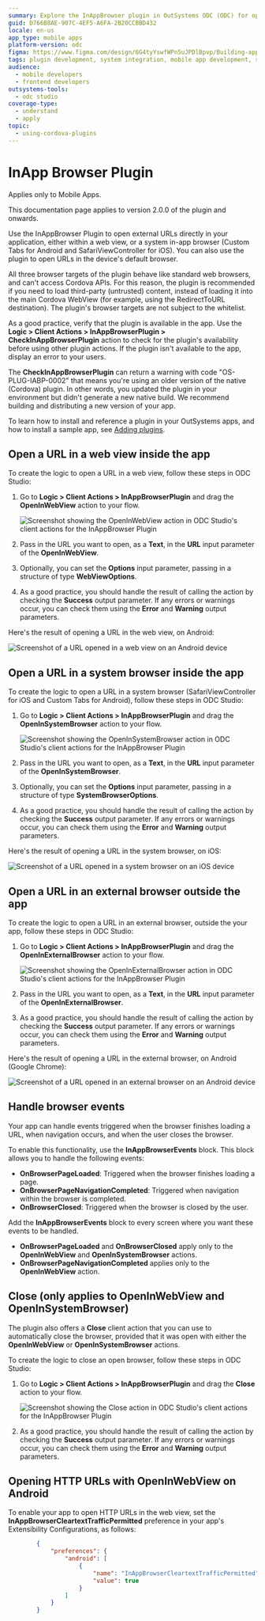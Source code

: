 ```yaml
---
summary: Explore the InAppBrowser plugin in OutSystems ODC (ODC) for opening external URLs directly in your application.
guid: D766B8AE-907C-4EF5-A6FA-2B20CCBBD432
locale: en-us
app_type: mobile apps
platform-version: odc
figma: https://www.figma.com/design/6G4tyYswfWPn5uJPDlBpvp/Building-apps?node-id=5727-54&t=ADYZzdTUBOjTpi9r-0
tags: plugin development, system integration, mobile app development, security version management
audience:
  - mobile developers
  - frontend developers
outsystems-tools:
  - odc studio
coverage-type:
  - understand
  - apply
topic:
  - using-cordova-plugins
---
```


# InApp Browser Plugin

<div class="info" markdown="1">

Applies only to Mobile Apps.

</div>

This documentation page applies to version 2.0.0 of the plugin and onwards.

Use the InAppBrowser Plugin to open external URLs directly in your application, either within a web view, or a system in-app browser (Custom Tabs for Android and SafariViewController for iOS). You can also use the plugin to open URLs in the device's default browser.

All three browser targets of the plugin behave like standard web browsers, and can't access Cordova APIs. For this reason, the plugin is recommended if you need to load third-party (untrusted) content, instead of loading it into the main Cordova WebView (for example, using the RedirectToURL destination). The plugin's browser targets are not subject to the whitelist.

As a good practice, verify that the plugin is available in the app. Use the **Logic > Client Actions > InAppBrowserPlugin > CheckInAppBrowserPlugin** action to check for the plugin's availability before using other plugin actions. If the plugin isn't available to the app, display an error to your users.

The **CheckInAppBrowserPlugin** can return a warning with code "OS-PLUG-IABP-0002" that means you're using an older version of the native (Cordova) plugin. In other words, you updated the plugin in your environment but didn't generate a new native build. We recommend building and distributing a new version of your app.

<div class="info" markdown="1">

To learn how to install and reference a plugin in your OutSystems apps, and how to install a sample app, see [Adding plugins](../intro.md#adding-plugins).

</div>

## Open a URL in a web view inside the app

To create the logic to open a URL in a web view, follow these steps in ODC Studio:

1. Go to **Logic > Client Actions > InAppBrowserPlugin** and drag the **OpenInWebView** action to your flow.

    ![Screenshot showing the OpenInWebView action in ODC Studio's client actions for the InAppBrowser Plugin](images/open-in-web-view-odcs.png "ODC Studio Client Actions for InAppBrowser Plugin")

1. Pass in the URL you want to open, as a **Text**, in the **URL** input parameter of the **OpenInWebView**.

1. Optionally, you can set the **Options** input parameter, passing in a structure of type **WebViewOptions**.

1. As a good practice, you should handle the result of calling the action by checking the **Success** output parameter. If any errors or warnings occur, you can check them using the **Error** and **Warning** output parameters.

Here's the result of opening a URL in the web view, on Android:

![Screenshot of a URL opened in a web view on an Android device](images/web-view-android.png "Web View on Android")

## Open a URL in a system browser inside the app

To create the logic to open a URL in a system browser (SafariViewController for iOS and Custom Tabs for Android), follow these steps in ODC Studio:

1. Go to **Logic > Client Actions > InAppBrowserPlugin** and drag the **OpenInSystemBrowser** action to your flow.

    ![Screenshot showing the OpenInSystemBrowser action in ODC Studio's client actions for the InAppBrowser Plugin](images/open-in-system-browser-odcs.png "ODC Studio Client Actions for InAppBrowser Plugin")

1. Pass in the URL you want to open, as a **Text**, in the **URL** input parameter of the **OpenInSystemBrowser**.

1. Optionally, you can set the **Options** input parameter, passing in a structure of type **SystemBrowserOptions**.

1. As a good practice, you should handle the result of calling the action by checking the **Success** output parameter. If any errors or warnings occur, you can check them using the **Error** and **Warning** output parameters.

Here's the result of opening a URL in the system browser, on iOS:

![Screenshot of a URL opened in a system browser on an iOS device](images/system-browser-ios.png "System Browser on iOS")

## Open a URL in an external browser outside the app

To create the logic to open a URL in an external browser, outside the your app, follow these steps in ODC Studio:

1. Go to **Logic > Client Actions > InAppBrowserPlugin** and drag the **OpenInExternalBrowser** action to your flow.

    ![Screenshot showing the OpenInExternalBrowser action in ODC Studio's client actions for the InAppBrowser Plugin](images/open-in-external-browser-odcs.png "ODC Studio Client Actions for InAppBrowser Plugin")

1. Pass in the URL you want to open, as a **Text**, in the **URL** input parameter of the **OpenInExternalBrowser**.

1. As a good practice, you should handle the result of calling the action by checking the **Success** output parameter. If any errors or warnings occur, you can check them using the **Error** and **Warning** output parameters.

Here's the result of opening a URL in the external browser, on Android (Google Chrome):

![Screenshot of a URL opened in an external browser on an Android device](images/external-browser-android.png "External Browser on Android")

## Handle browser events

Your app can handle events triggered when the browser finishes loading a URL, when navigation occurs, and when the user closes the browser.

To enable this functionality, use the **InAppBrowserEvents** block. This block allows you to handle the following events:

* **OnBrowserPageLoaded**: Triggered when the browser finishes loading a page.
* **OnBrowserPageNavigationCompleted**: Triggered when navigation within the browser is completed.
* **OnBrowserClosed**: Triggered when the browser is closed by the user.

Add the **InAppBrowserEvents** block to every screen where you want these events to be handled.

<div class="info" markdown="1">

* **OnBrowserPageLoaded** and **OnBrowserClosed** apply only to the **OpenInWebView** and **OpenInSystemBrowser** actions.
* **OnBrowserPageNavigationCompleted** applies only to the **OpenInWebView** action.

</div>

## Close (only applies to OpenInWebView and OpenInSystemBrowser)

The plugin also offers a **Close** client action that you can use to automatically close the browser, provided that it was open with either the **OpenInWebView** or **OpenInSystemBrowser** actions.

To create the logic to close an open browser, follow these steps in ODC Studio:

1. Go to **Logic > Client Actions > InAppBrowserPlugin** and drag the **Close** action to your flow.

    ![Screenshot showing the Close action in ODC Studio's client actions for the InAppBrowser Plugin](images/close-browser-odcs.png "ODC Studio Client Actions for InAppBrowser Plugin")

1. As a good practice, you should handle the result of calling the action by checking the **Success** output parameter. If any errors or warnings occur, you can check them using the **Error** and **Warning** output parameters.

## Opening HTTP URLs with OpenInWebView on Android

To enable your app to open HTTP URLs in the web view, set the **InAppBrowserCleartextTrafficPermitted** preference in your app's Extensibility Configurations, as follows:

```json
        {
            "preferences": {
                "android": [
                    {
                        "name": "InAppBrowserCleartextTrafficPermitted",
                        "value": true
                    }
                ]
            }
        }
```
